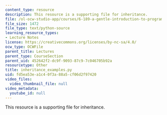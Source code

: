 ```yaml
---
content_type: resource
description: This resource is a supporting file for inheritance.
file: /ol-ocw-studio-app/courses/6-189-a-gentle-introduction-to-programming-using-python-january-iap-2011/fd5ea53ea1c40f3a88a5cf06d2f97420_inheritance_examples.py
file_size: 1472
file_type: text/python-source
learning_resource_types:
- Lecture Notes
license: https://creativecommons.org/licenses/by-nc-sa/4.0/
ocw_type: OCWFile
parent_title: Lectures
parent_type: CourseSection
parent_uid: 452642f2-dc9f-9093-87c9-7c046705b92a
resourcetype: Other
title: inheritance_examples.py
uid: fd5ea53e-a1c4-0f3a-88a5-cf06d2f97420
video_files:
  video_thumbnail_file: null
video_metadata:
  youtube_id: null
---
```

This resource is a supporting file for inheritance.
